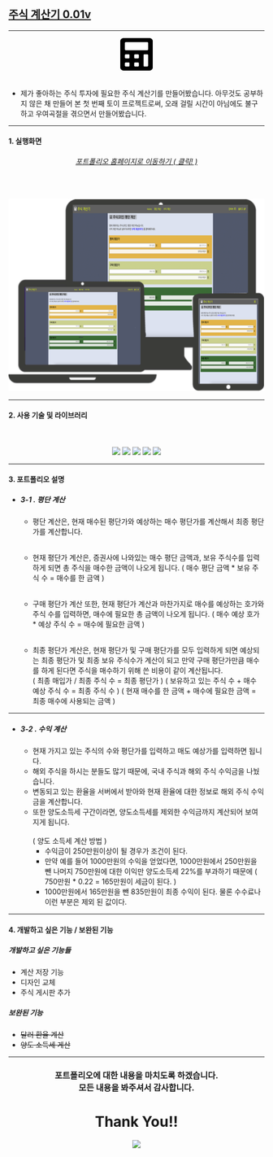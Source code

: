 ## [주식 계산기 0.01v](https://natube-frontend-portfolio.vercel.app/)

---

<div align="center">
<img src="readmefolder/calculator-solid.svg" style="color:white; width:64px; height:64px;"/>
<br><br>
</div>

- 제가 좋아하는 주식 투자에 필요한 주식 계산기를 만들어봤습니다.
  아무것도 공부하지 않은 채 만들어 본 첫 번째 토이 프로젝트로써,
  오래 걸릴 시간이 아님에도 불구하고 우여곡절을 겪으면서 만들어봤습니다.

---

#### 1. 실행화면

###### <div align="center">[포트폴리오 홈페이지로 이동하기 ( 클릭! )](https://stock-calculator.vercel.app/stockavarage)</div>

<br>

![](readmefolder/stock_calculator_portfolio.png)

---

#### 2. 사용 기술 및 라이브러리

<div align="center">
<br><br>
<img src="https://img.shields.io/badge/React.js-3766AB?style=flat-square&logo=React&logoColor=white"/>
<img src="https://img.shields.io/badge/Typescript-008DC9?style=flat-square&logo=TypeScript&logoColor=white"/>
<img src="https://img.shields.io/badge/HTML-df4a17?style=flat-square&logo=HTML5&logoColor=white"/>
<img src="https://img.shields.io/badge/CSS-F9F871?style=flat-square&logo=CSS3&logoColor=black"/>
<img src="https://img.shields.io/badge/axios-d9138a?"/>
<br>

<!-- 라이브러리 -->
</div>

---

#### 3. 포트폴리오 설명

- ##### 3-1 . 평단 계산

  - 평단 계산은, 현재 매수된 평단가와 예상하는 매수 평단가를 계산해서
    최종 평단가를 계산합니다.<br><br>

  - 현재 평단가 계산은, 증권사에 나와있는 매수 평단 금액과, 보유 주식수를 입력하게 되면
    총 주식을 매수한 금액이 나오게 됩니다.
    ( 매수 평단 금액 \* 보유 주식 수 = 매수를 한 금액 )<br><br>

  - 구매 평단가 계산 또한, 현재 평단가 계산과 마찬가지로
    매수를 예상하는 호가와 주식 수를 입력하면, 매수에 필요한 총 금액이 나오게 됩니다.
    ( 매수 예상 호가 \* 예상 주식 수 = 매수에 필요한 금액 )<br><br>

  - 최종 평단가 계산은, 현재 평단가 및 구매 평단가를 모두 입력하게 되면
    예상되는 최종 평단가 및 최종 보유 주식수가 계산이 되고
    만약 구매 평단가만큼 매수를 하게 된다면 주식을 매수하기 위해 쓴 비용이 같이 계산됩니다.<br>
    ( 최종 매입가 / 최종 주식 수 = 최종 평단가 )
    ( 보유하고 있는 주식 수 + 매수 예상 주식 수 = 최종 주식 수 )
    ( 현재 매수를 한 금액 + 매수에 필요한 금액 = 최종 매수에 사용되는 금액 )

---

- ##### 3-2 . 수익 계산
  - 현재 가지고 있는 주식의 수와 평단가를 입력하고 매도 예상가를 입력하면 됩니다.
  - 해외 주식을 하시는 분들도 많기 때문에, 국내 주식과 해외 주식 수익금을 나눴습니다.
  - 변동되고 있는 환율을 서버에서 받아와 현재 환율에 대한 정보로 해외 주식 수익금을 계산합니다.
  - 또한 양도소득세 구간이라면, 양도소득세를 제외한 수익금까지 계산되어 보여지게 됩니다.<br><br>
    ( 양도 소득세 계산 방법 )
    - 수익금이 250만원이상이 될 경우가 조건이 된다.
    - 만약 예를 들어 1000만원의 수익을 얻었다면, 1000만원에서 250만원을 뺀 나머지
      750만원에 대한 이익만 양도소득세 22%를 부과하기 때문에
      ( 750만원 \* 0.22 = 165만원이 세금이 된다. )
    - 1000만원에서 165만원을 뺀 835만원이 최종 수익이 된다.
      물론 수수료나 이런 부분은 제외 된 값이다.

---

#### 4. 개발하고 싶은 기능 / 보완된 기능

##### 개발하고 싶은 기능들

- 계산 저장 기능
- 디자인 교체
- 주식 게시판 추가

##### 보완된 기능

- ~~달러 환율 계산~~
- ~~양도 소득세 게산~~

---

### <div align="center">포트폴리오에 대한 내용을 마치도록 하겠습니다.<br> 모든 내용을 봐주셔서 감사합니다.</div>

# <div align="center">Thank You!!</div>

<div align="center">
<a href="https://includecoding.tistory.com/">
<img src="https://img.shields.io/badge/My Blog ( Click Me! )-3766AB?style=flat-square&logo=Bloglovin&logoColor=white"/>
</a>
</div>
